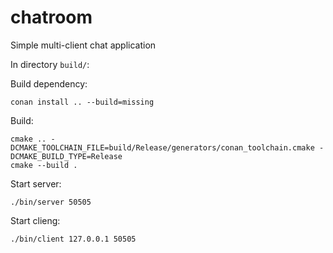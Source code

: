# chatroom

Simple multi-client chat application

In directory `build/`:

Build dependency:

```
conan install .. --build=missing
```

Build:

```
cmake .. -DCMAKE_TOOLCHAIN_FILE=build/Release/generators/conan_toolchain.cmake -DCMAKE_BUILD_TYPE=Release
cmake --build .
```

Start server: 

```
./bin/server 50505
```

Start clieng:

```
./bin/client 127.0.0.1 50505
```